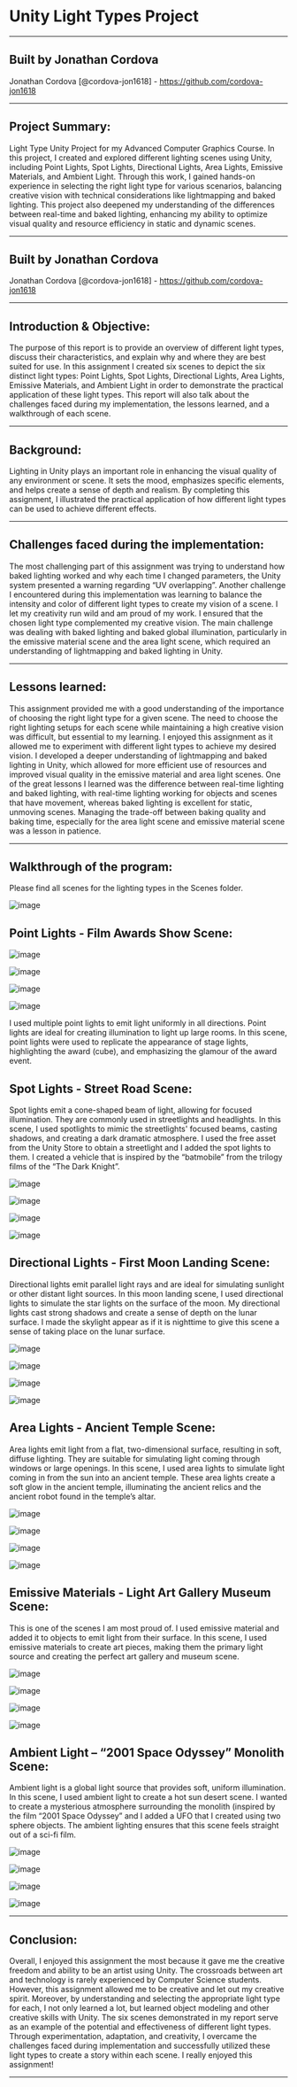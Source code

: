 # Unity Light Types Project

--------------

## Built by Jonathan Cordova

Jonathan Cordova [@cordova-jon1618] - https://github.com/cordova-jon1618

--------------

## Project Summary:

Light Type Unity Project for my Advanced Computer Graphics Course. 
In this project, I created and explored different lighting scenes using Unity, including Point Lights, Spot Lights, Directional Lights, Area Lights, Emissive Materials, and Ambient Light. Through this work, I gained hands-on experience in selecting the right light type for various scenarios, balancing creative vision with technical considerations like lightmapping and baked lighting. This project also deepened my understanding of the differences between real-time and baked lighting, enhancing my ability to optimize visual quality and resource efficiency in static and dynamic scenes.

--------------

## Built by Jonathan Cordova

Jonathan Cordova [@cordova-jon1618] - https://github.com/cordova-jon1618

--------------

## Introduction & Objective:

The purpose of this report is to provide an overview of different light types, discuss their characteristics, and explain why and where they are best suited for use. In this assignment I created six scenes to depict the six distinct light types: Point Lights, Spot Lights, Directional Lights, Area Lights, Emissive Materials, and Ambient Light in order to demonstrate the practical application of these light types. This report will also talk about the challenges faced during my implementation, the lessons learned, and a walkthrough of each scene.

--------------

## Background:

Lighting in Unity plays an important role in enhancing the visual quality of any environment or scene. It sets the mood, emphasizes specific elements, and helps create a sense of depth and realism. By completing this assignment, I illustrated the practical application of how different light types can be used to achieve different effects.

--------------

## Challenges faced during the implementation:

The most challenging part of this assignment was trying to understand how baked lighting worked and why each time I changed parameters, the Unity system presented a warning regarding “UV overlapping”. Another challenge I encountered during this implementation was learning to balance the intensity and color of different light types to create my vision of a scene. I let my creativity run wild and am proud of my work. I ensured that the chosen light type complemented my creative vision. The main challenge was dealing with baked lighting and baked global illumination, particularly in the emissive material scene and the area light scene, which required an understanding of lightmapping and baked lighting in Unity.

--------------

## Lessons learned:

This assignment provided me with a good understanding of the importance of choosing the right light type for a given scene. The need to choose the right lighting setups for each scene while maintaining a high creative vision was difficult, but essential to my learning. I enjoyed this assignment as it allowed me to experiment with different light types to achieve my desired vision. I developed a deeper understanding of lightmapping and baked lighting in Unity, which allowed for more efficient use of resources and improved visual quality in the emissive material and area light scenes. One of the great lessons I learned was the difference between real-time lighting and baked lighting, with real-time lighting working for objects and scenes that have movement, whereas baked lighting is excellent for static, unmoving scenes. Managing the trade-off between baking quality and baking time, especially for the area light scene and emissive material scene was a lesson in patience. 

--------------

## Walkthrough of the program:

Please find all scenes for the lighting types in the Scenes folder.

![image](https://github.com/user-attachments/assets/6edadaab-663d-4ccf-8fc7-4766f43c7007)


## Point Lights - Film Awards Show Scene:

![image](https://github.com/user-attachments/assets/91d3781e-51bb-47a5-9e79-2d82c3db1af5)

![image](https://github.com/user-attachments/assets/35ae032f-a227-4239-9d7e-11c28c88f696)

![image](https://github.com/user-attachments/assets/727c7fa0-3812-49d0-86dc-a2faac6f28a9)

![image](https://github.com/user-attachments/assets/95475335-e1e8-446d-b3b2-348b8b35896f)

I used multiple point lights to emit light uniformly in all directions. Point lights are ideal for creating illumination to light up large rooms. In this scene, point lights were used to replicate the appearance of stage lights, highlighting the award (cube), and emphasizing the glamour of the award event.

     
## Spot Lights - Street Road Scene:

Spot lights emit a cone-shaped beam of light, allowing for focused illumination. They are commonly used in streetlights and headlights. In this scene, I used spotlights to mimic the streetlights' focused beams, casting shadows, and creating a dark dramatic atmosphere. I used the free asset from the Unity Store to obtain a streetlight and I added the spot lights to them.  I created a vehicle that is inspired by the “batmobile” from the trilogy films of the “The Dark Knight”. 
        
![image](https://github.com/user-attachments/assets/3e5c41bb-6042-4b15-a25c-eb470da08f8d)

![image](https://github.com/user-attachments/assets/7f6dfe87-c855-4d16-965b-5a82e79bb544)

![image](https://github.com/user-attachments/assets/42c84336-8618-420b-92a2-07460a8c18a7)

![image](https://github.com/user-attachments/assets/3825bf08-f3b9-4214-bb8d-2f705ec904a8)


## Directional Lights - First Moon Landing Scene:

Directional lights emit parallel light rays and are ideal for simulating sunlight or other distant light sources. In this moon landing scene, I used directional lights to simulate the star lights on the surface of the moon. My directional lights cast strong shadows and create a sense of depth on the lunar surface. I made the skylight appear as if it is nighttime to give this scene a sense of taking place on the lunar surface. 
     
![image](https://github.com/user-attachments/assets/5d2854eb-d738-4b22-b83f-2555a6ca49cc)

![image](https://github.com/user-attachments/assets/31508a46-caa1-459a-8901-0f7487e9bca7)

![image](https://github.com/user-attachments/assets/86e8ce96-6164-4fdc-b3a0-adaa7fef075d)

![image](https://github.com/user-attachments/assets/3f5ce70d-211f-42a4-85cb-014eb285c1f3)


## Area Lights - Ancient Temple Scene:

Area lights emit light from a flat, two-dimensional surface, resulting in soft, diffuse lighting. They are suitable for simulating light coming through windows or large openings. In this scene, I used area lights to simulate light coming in from the sun into an ancient temple. These area lights create a soft glow in the ancient temple, illuminating the ancient relics and the ancient robot found in the temple’s altar.

![image](https://github.com/user-attachments/assets/50b593ef-d35c-4e5d-85c6-61320751c6ab)

![image](https://github.com/user-attachments/assets/c604c392-feab-47ff-b5e6-4be504ca6a7c)

![image](https://github.com/user-attachments/assets/119dc42e-eb7c-4295-866d-cb0ed6297b3d)

![image](https://github.com/user-attachments/assets/d087f0c8-79b9-4d45-9ead-116db0a78651)


## Emissive Materials - Light Art Gallery Museum Scene:

This is one of the scenes I am most proud of. I used emissive material and added it to objects to emit light from their surface. In this scene, I used emissive materials to create art pieces, making them the primary light source and creating the perfect art gallery and museum scene.

![image](https://github.com/user-attachments/assets/12ce424f-e4ee-4815-aec1-405c2de301c2)

![image](https://github.com/user-attachments/assets/7d0d3d67-6a5b-4cbd-884d-8cb550b8f30a)

![image](https://github.com/user-attachments/assets/9fa7af35-93df-4c28-a10f-7b85b94d7726)

![image](https://github.com/user-attachments/assets/75430e9f-2ad3-42d1-9bd7-8609fb61199f)


## Ambient Light – “2001 Space Odyssey” Monolith Scene:

Ambient light is a global light source that provides soft, uniform illumination. In this scene, I used ambient light to create a hot sun desert scene. I wanted to create a mysterious atmosphere surrounding the monolith (inspired by the film “2001 Space Odyssey” and I added a UFO that I created using two sphere objects. The ambient lighting ensures that this scene feels straight out of a sci-fi film.

![image](https://github.com/user-attachments/assets/f5418124-7e36-4e40-abdf-9aa606f71b0d)

![image](https://github.com/user-attachments/assets/919c7e75-5341-4312-8906-b0e598c5a796)

![image](https://github.com/user-attachments/assets/17445eda-04a4-40c9-9c7e-ccec7a87628c)

![image](https://github.com/user-attachments/assets/1f6e3955-2004-4d5c-97d2-40b214033481)


--------------

## Conclusion:

Overall, I enjoyed this assignment the most because it gave me the creative freedom and ability to be an artist using Unity. The crossroads between art and technology is rarely experienced by Computer Science students. However, this assignment allowed me to be creative and let out my creative spirit. Moreover, by understanding and selecting the appropriate light type for each, I not only learned a lot, but learned object modeling and other creative skills with Unity. The six scenes demonstrated in my report serve as an example of the potential and effectiveness of different light types. Through experimentation, adaptation, and creativity, I overcame the challenges faced during implementation and successfully utilized these light types to create a story within each scene. I really enjoyed this assignment!

--------------
